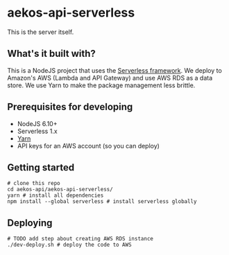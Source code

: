 # aekos-api-serverless
This is the server itself.

## What's it built with?
This is a NodeJS project that uses the [Serverless framework](https://serverless.com/). We deploy to Amazon's AWS (Lambda and API Gateway) and use AWS RDS as a data store. We use Yarn to make the package management less brittle.

## Prerequisites for developing
 - NodeJS 6.10+
 - Serverless 1.x
 - [Yarn](https://yarnpkg.com/)
 - API keys for an AWS account (so you can deploy)

## Getting started

    # clone this repo
    cd aekos-api/aekos-api-serverless/
    yarn # install all dependencies
    npm install --global serverless # install serverless globally

## Deploying

    # TODO add step about creating AWS RDS instance
    ./dev-deploy.sh # deploy the code to AWS
